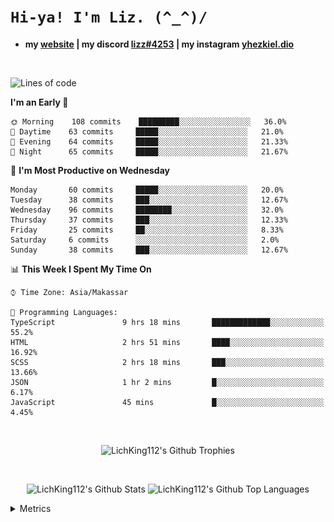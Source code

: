 
# `Hi-ya! I'm Liz. (^_^)/ `

- **my [website](https://lichking112.github.io) | my discord [lizz#4253](https://discord.io/giid) | my instagram [yhezkiel.dio](https://www.instagram.com/yhezkiel.dio/)**

<br>

<!--START_SECTION:waka-->
![Lines of code](https://img.shields.io/badge/From%20Hello%20World%20I%27ve%20Written-3841%20lines%20of%20code-blue)

**I'm an Early 🐤** 

```text
🌞 Morning    108 commits    █████████░░░░░░░░░░░░░░░░   36.0% 
🌆 Daytime    63 commits     █████░░░░░░░░░░░░░░░░░░░░   21.0% 
🌃 Evening    64 commits     █████░░░░░░░░░░░░░░░░░░░░   21.33% 
🌙 Night      65 commits     █████░░░░░░░░░░░░░░░░░░░░   21.67%

```
📅 **I'm Most Productive on Wednesday** 

```text
Monday       60 commits     █████░░░░░░░░░░░░░░░░░░░░   20.0% 
Tuesday      38 commits     ███░░░░░░░░░░░░░░░░░░░░░░   12.67% 
Wednesday    96 commits     ████████░░░░░░░░░░░░░░░░░   32.0% 
Thursday     37 commits     ███░░░░░░░░░░░░░░░░░░░░░░   12.33% 
Friday       25 commits     ██░░░░░░░░░░░░░░░░░░░░░░░   8.33% 
Saturday     6 commits      ░░░░░░░░░░░░░░░░░░░░░░░░░   2.0% 
Sunday       38 commits     ███░░░░░░░░░░░░░░░░░░░░░░   12.67%

```


📊 **This Week I Spent My Time On** 

```text
⌚︎ Time Zone: Asia/Makassar

💬 Programming Languages: 
TypeScript               9 hrs 18 mins       █████████████░░░░░░░░░░░░   55.2% 
HTML                     2 hrs 51 mins       ████░░░░░░░░░░░░░░░░░░░░░   16.92% 
SCSS                     2 hrs 18 mins       ███░░░░░░░░░░░░░░░░░░░░░░   13.66% 
JSON                     1 hr 2 mins         █░░░░░░░░░░░░░░░░░░░░░░░░   6.17% 
JavaScript               45 mins             █░░░░░░░░░░░░░░░░░░░░░░░░   4.45%

```


<!--END_SECTION:waka-->

<br>

  <p align="center">
    <img alt="LichKing112's Github Trophies" src="https://github-profile-trophy.vercel.app/?username=LichKing112&theme=onedark" />
  </p>
  
 <br>
 <p align="center">
    <img alt="LichKing112's Github Stats" src="https://github-readme-stats.vercel.app/api?username=lichking112&theme=gotham&show_icons=true" />
    <img alt="LichKing112's Github Top Languages" src="https://github-readme-stats.vercel.app/api/top-langs/?username=lichking112&theme=gotham&layout=compact" />
  </p>


<details>
  <summary>Metrics</summary>
  <br>
  <p align="center">
    <img alt="LichKing112's Github Metrics" src="https://github.com/LichKing112/LichKing112/blob/master/github-metrics.svg" />
  </p>
</details>


